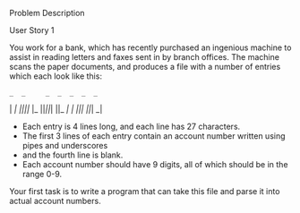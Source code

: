 Problem Description

User Story 1

You work for a bank, which has recently purchased an ingenious machine to assist in reading letters and faxes sent in by branch offices. The machine scans the paper documents, and produces a file with a number of entries which each look like this:

    _  _     _  _  _  _  _
  | _| _||_||_ |_   ||_||_|
  ||_  _|  | _||_|  ||_| _| 
  
* Each entry is 4 lines long, and each line has 27 characters. 
* The first 3 lines of each entry contain an account number written using pipes and underscores
* and the fourth line is blank. 
* Each account number should have 9 digits, all of which should be in the range 0-9. 

Your first task is to write a program that can take this file and parse it into actual account numbers.
